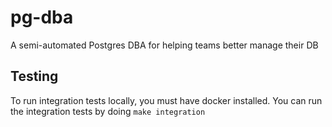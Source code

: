 # pg-dba
A semi-automated Postgres DBA for helping teams better manage their DB


## Testing

To run integration tests locally, you must have docker installed. You can run
the integration tests by doing `make integration`
